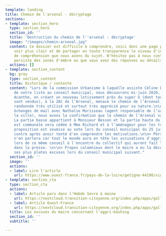 ```yaml
---
template: landing
title: Chemin de l'arsenal - décryptage
sections:
- template: section_hero
  type: section_hero
  section_id: ''
  title: 'Destruction du chemin de l''arsenal : décryptage'
  image: "/images/chemin-arsenal.jpg"
  content: Ce dossier est difficile à comprendre, voici donc une page permettant d'y
    voir plus clair et de partager en toute transparence le niveau d'information et
    de compréhension que nous avons du sujet. N'hésitez pas à nous contacter s'il
    persiste des zones d'ombre ou que vous avez des réponses ou détails à apporter.
  actions: []
- template: section_content
  bg: gray
  type: section_content
  title: Historique / contexte
  content: "Lors de la commission Urbanisme à laquelle assiste Céline David, élue
    de notre liste au conseil municipal, nous découvrons mi-juin 2020, que l’aménageur
    Acanthe, en créant un nouveau lotissement près du super U (dont tous les lots
    sont vendus), à la ZAC de l’Arsenal, menace le chemin de l’Arsenal, chemin de
    randonnée très utilisé et surtout très apprécié pour sa nature.\n\nAprès quelques
    échanges de mail avec Nathalie Morisseau (agent responsable de l’urbanisme de
    la ville), nous avons la confirmation que le chemin de l’Arsenal va disparaître.
    La partie basse appartient à Monsieur Besson et la partie haute du chemin qui
    est communale sera cédée à Mme Richard et à l’aménageur pour les travaux. Cette
    proposition est soumise au vote lors du conseil municipal du 25 juin où nous votons
    contre après avoir tenté d'en comprendre les motivations.\n\n> Personne ou presque
    n'en parlera car tout le monde aura en tête les accusations d'aggri-bashing perpetrées
    lors de ce même conseil à l'encontre du collectif qui auront fait les grands titres
    dans la presse. \n>\n> Propos calomnieux dont le maire a eu la décence de présenter
    ses plus plates excuses lors du conseil municipal suivant."
  section_id: ''
  image: ''
  actions:
  - label: Lire l'article
    url: https://www.ouest-france.fr/pays-de-la-loire/getigne-44190/vignoble-de-nantes-a-getigne-l-opposition-municipale-lavee-des-accusations-d-agribashing-6972976
- template: section_cta
  type: section_cta
  actions:
  - label: Article paru dans l'Hebdo Sevre & maine
    url: https://nextcloud.transition-citoyenne.org/index.php/apps/gallery/preview.public/42051?width=2000&height=2000&c=30f500e43e4d8a74a2dc919e9df84400&requesttoken=jQYuOpqp4RmuRbqVAZqthwYMYuTKFXBs6kGag52kDr4%3D%3A%2BF5GDdPztS6bI%2BjjcqjgxXZhTb74UBQNniDxyLbvQ48%3D&token=MsGxf3kpMPwfHYW
  - label: Article Ouest-France
    url: https://nextcloud.transition-citoyenne.org/index.php/apps/gallery/preview.public/42041?width=2000&height=2000&c=4cdee105ca124238ac74d58ac0cf335f&requesttoken=ZU1emGDJdej2cUJOAwa9MGsYMc7LTVgQiu58PdXUxtE%3D%3AEBU2rymTId%2FDFxA4cDTwcht1HpT5CDxx%2Fo8Xdv6fi%2BA%3D&token=MsGxf3kpMPwfHYW
  title: Les excuses du maire concernant l'aggri-bashing
  section_id: ''
  subtitle: ''

---
```

